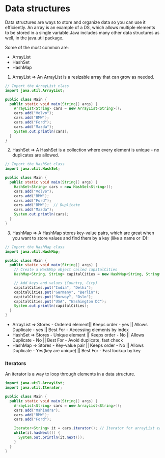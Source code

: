 # Data structures

Data structures are ways to store and organize data so you can use it efficiently. An array is an example of a DS, which allows multiple elements to be stored in a single variable.Java includes many other data structures as well, in the java.util package.

Some of the most common are:

- ArrayList
- HashSet
- HashMap

1. ArrayList => An ArrayList is a resizable array that can grow as needed.
```java
// Import the ArrayList class
import java.util.ArrayList;

public class Main {
  public static void main(String[] args) {
    ArrayList<String> cars = new ArrayList<String>();
    cars.add("Volvo");
    cars.add("BMW");
    cars.add("Ford");
    cars.add("Mazda");
    System.out.println(cars);
  }
}
```

2. HashSet => A HashSet is a collection where every element is unique - no duplicates are allowed.

```java
// Import the HashSet class
import java.util.HashSet;

public class Main {
  public static void main(String[] args) {
    HashSet<String> cars = new HashSet<String>();
    cars.add("Volvo");
    cars.add("BMW");
    cars.add("Ford");
    cars.add("BMW");  // Duplicate
    cars.add("Mazda");
    System.out.println(cars);
  }
}
```

3. HashMap => A HashMap stores key-value pairs, which are great when you want to store values and find them by a key (like a name or ID):

```java
// Import the HashMap class
import java.util.HashMap;

public class Main {
  public static void main(String[] args) {
    // Create a HashMap object called capitalCities
    HashMap<String, String> capitalCities = new HashMap<String, String>();

    // Add keys and values (Country, City)
    capitalCities.put("India", "Delhi");
    capitalCities.put("Germany", "Berlin");
    capitalCities.put("Norway", "Oslo");
    capitalCities.put("USA", "Washington DC");
    System.out.println(capitalCities);
  }
}
```

- ArrayList => Stores - Ordered element|| Keeps order - yes || Allows Duplicate - yes  || Best For - Accessing elements by index
- HashSet => Stores - Unique element || Keeps order - No || Allows Duplicate - No || Best For - Avoid duplicate, fast check
- HashMap => Stores - Key-value pair || Keeps order - No  || Allows Duplicate - Yes(key are unique)  || Best For - Fast lookup by key

### Iterators

An iterator is a way to loop through elements in a data structure.

```java
import java.util.ArrayList;
import java.util.Iterator;

public class Main {
  public static void main(String[] args) {
    ArrayList<String> cars = new ArrayList<String>();
    cars.add("Mahindra");
    cars.add("BMW");
    cars.add("Ford");

    Iterator<String> it = cars.iterator(); // Iterator for arrayList car.
    while(it.hasNext()) {
      System.out.println(it.next());
    }
  }
}

```








